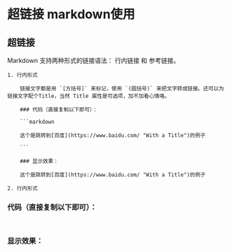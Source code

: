 # 超链接  markdown使用

## 超链接
Markdown 支持两种形式的链接语法： 行内链接 和 参考链接。

	1. 行内形式

		链接文字都是用 `[方括号]` 来标记，使用 `(圆括号)` 来把文字转成链接。还可以为链接文字配个Title，当然 Title 属性是可选项，加不加看心情咯。

		### 代码（直接复制以下即可）：

		```markdown

		这个是跳转到[百度](https://www.baidu.com/ "With a Title")的例子

		```

		### 显示效果：

		这个是跳转到[百度](https://www.baidu.com/ "With a Title")的例子

	2. 行内形式

### 代码（直接复制以下即可）：

```markdown



```

### 显示效果：




